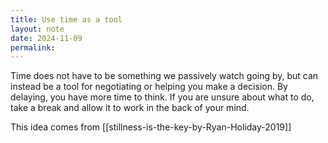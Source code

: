 ```yaml
---
title: Use time as a tool
layout: note
date: 2024-11-09
permalink:
---
```


Time does not have to be something we passively watch going by, but can instead be a tool for negotiating or helping you make a decision. By delaying, you have more time to think. If you are unsure about what to do, take a break and allow it to work in the back of your mind. 

This idea comes from [[stillness-is-the-key-by-Ryan-Holiday-2019]]

